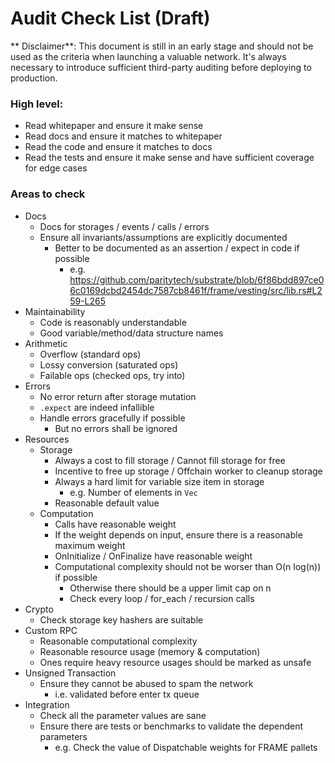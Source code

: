 # Audit Check List (Draft)

** Disclaimer**: This document is still in an early stage and should not be used as the criteria when launching a valuable network. It's always necessary to introduce sufficient third-party auditing before deploying to production.

### High level:

- Read whitepaper and ensure it make sense
- Read docs and ensure it matches to whitepaper
- Read the code and ensure it matches to docs
- Read the tests and ensure it make sense and have sufficient coverage for edge cases

### Areas to check

- Docs
  - Docs for storages / events / calls / errors
  - Ensure all invariants/assumptions are explicitly documented
    - Better to be documented as an assertion / expect in code if possible
      - e.g. https://github.com/paritytech/substrate/blob/6f86bdd897ce06c0169dcbd2454dc7587cb8461f/frame/vesting/src/lib.rs#L259-L265
- Maintainability
  - Code is reasonably understandable
  - Good variable/method/data structure names
- Arithmetic
  - Overflow (standard ops)
  - Lossy conversion (saturated ops)
  - Failable ops (checked ops, try into)
- Errors
  - No error return after storage mutation
  - `.expect` are indeed infallible
  - Handle errors gracefully if possible
    - But no errors shall be ignored
- Resources
  - Storage
    - Always a cost to fill storage / Cannot fill storage for free
    - Incentive to free up storage / Offchain worker to cleanup storage
    - Always a hard limit for variable size item in storage
      - e.g. Number of elements in `Vec`
    - Reasonable default value
  - Computation
    - Calls have reasonable weight
    - If the weight depends on input, ensure there is a reasonable maximum weight
    - OnInitialize / OnFinalize have reasonable weight
    - Computational complexity should not be worser than O(n log(n)) if possible
      - Otherwise there should be a upper limit cap on n
      - Check every loop / for_each / recursion calls
- Crypto
  - Check storage key hashers are suitable
- Custom RPC
  - Reasonable computational complexity
  - Reasonable resource usage (memory & computation)
  - Ones require heavy resource usages should be marked as unsafe
- Unsigned Transaction
  - Ensure they cannot be abused to spam the network
    - i.e. validated before enter tx queue
- Integration
  - Check all the parameter values are sane
  - Ensure there are tests or benchmarks to validate the dependent parameters
    - e.g. Check the value of Dispatchable weights for FRAME pallets
